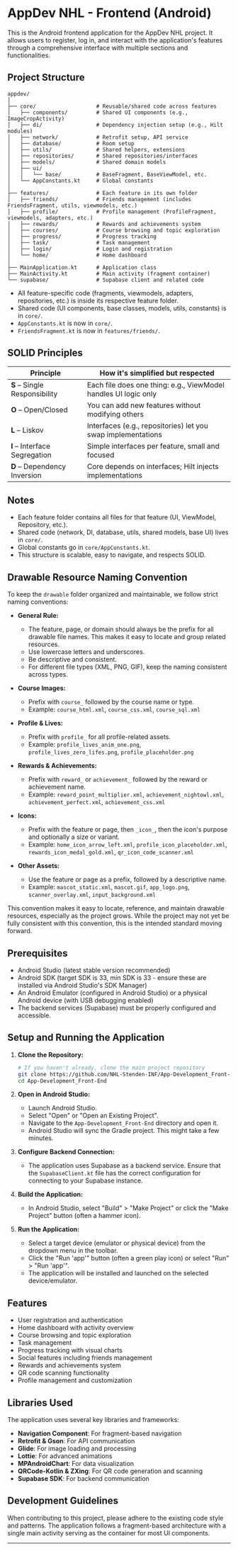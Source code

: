 # AppDev NHL - Frontend (Android)

This is the Android frontend application for the AppDev NHL project. It allows users to register, log in, and interact with the application's features through a comprehensive interface with multiple sections and functionalities.

## Project Structure

```
appdev/
│
├── core/                   # Reusable/shared code across features
│   ├── components/         # Shared UI components (e.g., ImageCropActivity)
│   ├── di/                 # Dependency injection setup (e.g., Hilt modules)
│   ├── network/            # Retrofit setup, API service
│   ├── database/           # Room setup
│   ├── utils/              # Shared helpers, extensions
│   ├── repositories/       # Shared repositories/interfaces
│   ├── models/             # Shared domain models
│   ├── ui/
│   │   └── base/           # BaseFragment, BaseViewModel, etc.
│   └── AppConstants.kt     # Global constants
│
├── features/               # Each feature in its own folder
│   ├── friends/            # Friends management (includes FriendsFragment, utils, viewmodels, etc.)
│   ├── profile/            # Profile management (ProfileFragment, viewmodels, adapters, etc.)
│   ├── rewards/            # Rewards and achievements system
│   ├── courses/            # Course browsing and topic exploration
│   ├── progress/           # Progress tracking
│   ├── task/               # Task management
│   ├── login/              # Login and registration
│   └── home/               # Home dashboard
│
├── MainApplication.kt      # Application class
├── MainActivity.kt         # Main activity (fragment container)
└── supabase/               # Supabase client and related code
```

- All feature-specific code (fragments, viewmodels, adapters, repositories, etc.) is inside its respective feature folder.
- Shared code (UI components, base classes, models, utils, constants) is in `core/`.
- `AppConstants.kt` is now in `core/`.
- `FriendsFragment.kt` is now in `features/friends/`.

## SOLID Principles

| Principle                     | How it's simplified but respected                               |
| ----------------------------- | --------------------------------------------------------------- |
| **S** – Single Responsibility | Each file does one thing: e.g., ViewModel handles UI logic only |
| **O** – Open/Closed           | You can add new features without modifying others               |
| **L** – Liskov                | Interfaces (e.g., repositories) let you swap implementations    |
| **I** – Interface Segregation | Simple interfaces per feature, small and focused                |
| **D** – Dependency Inversion  | Core depends on interfaces; Hilt injects implementations        |

## Notes
- Each feature folder contains all files for that feature (UI, ViewModel, Repository, etc.).
- Shared code (network, DI, database, utils, shared models, base UI) lives in `core/`.
- Global constants go in `core/AppConstants.kt`.
- This structure is scalable, easy to navigate, and respects SOLID.

## Drawable Resource Naming Convention

To keep the `drawable` folder organized and maintainable, we follow strict naming conventions:

- **General Rule:**
  - The feature, page, or domain should always be the prefix for all drawable file names. This makes it easy to locate and group related resources.
  - Use lowercase letters and underscores.
  - Be descriptive and consistent.
  - For different file types (XML, PNG, GIF), keep the naming consistent across types.

- **Course Images:**
  - Prefix with `course_` followed by the course name or type.
  - Example: `course_html.xml`, `course_css.xml`, `course_sql.xml`

- **Profile & Lives:**
  - Prefix with `profile_` for all profile-related assets.
  - Example: `profile_lives_anim_one.png`, `profile_lives_zero_lifes.png`, `profile_placeholder.png`

- **Rewards & Achievements:**
  - Prefix with `reward_` or `achievement_` followed by the reward or achievement name.
  - Example: `reward_point_multiplier.xml`, `achievement_nightowl.xml`, `achievement_perfect.xml`, `achievement_css.xml`

- **Icons:**
  - Prefix with the feature or page, then `_icon_`, then the icon's purpose and optionally a size or variant.
  - Example: `home_icon_arrow_left.xml`, `profile_icon_placeholder.xml`, `rewards_icon_medal_gold.xml`, `qr_icon_code_scanner.xml`

- **Other Assets:**
  - Use the feature or page as a prefix, followed by a descriptive name.
  - Example: `mascot_static.xml`, `mascot.gif`, `app_logo.png`, `scanner_overlay.xml`, `input_background.xml`

This convention makes it easy to locate, reference, and maintain drawable resources, especially as the project grows. While the project may not yet be fully consistent with this convention, this is the intended standard moving forward.

## Prerequisites

- Android Studio (latest stable version recommended)
- Android SDK (target SDK is 33, min SDK is 33 - ensure these are installed via Android Studio's SDK Manager)
- An Android Emulator (configured in Android Studio) or a physical Android device (with USB debugging enabled)
- The backend services (Supabase) must be properly configured and accessible.

## Setup and Running the Application

1.  **Clone the Repository:**
    ```bash
    # If you haven't already, clone the main project repository
    git clone https://github.com/NHL-Stenden-INF/App-Development_Front-End
    cd App-Development_Front-End
    ```

2.  **Open in Android Studio:**
    *   Launch Android Studio.
    *   Select "Open" or "Open an Existing Project".
    *   Navigate to the `App-Development_Front-End` directory and open it.
    *   Android Studio will sync the Gradle project. This might take a few minutes.

3.  **Configure Backend Connection:**
    *   The application uses Supabase as a backend service. Ensure that the `SupabaseClient.kt` file has the correct configuration for connecting to your Supabase instance.

4.  **Build the Application:**
    *   In Android Studio, select "Build" > "Make Project" or click the "Make Project" button (often a hammer icon).

5.  **Run the Application:**
    *   Select a target device (emulator or physical device) from the dropdown menu in the toolbar.
    *   Click the "Run 'app'" button (often a green play icon) or select "Run" > "Run 'app'".
    *   The application will be installed and launched on the selected device/emulator.

## Features

-   User registration and authentication
-   Home dashboard with activity overview
-   Course browsing and topic exploration
-   Task management
-   Progress tracking with visual charts
-   Social features including friends management
-   Rewards and achievements system
-   QR code scanning functionality
-   Profile management and customization

## Libraries Used

The application uses several key libraries and frameworks:

-   **Navigation Component**: For fragment-based navigation
-   **Retrofit & Gson**: For API communication
-   **Glide**: For image loading and processing
-   **Lottie**: For advanced animations
-   **MPAndroidChart**: For data visualization
-   **QRCode-Kotlin & ZXing**: For QR code generation and scanning
-   **Supabase SDK**: For backend communication

## Development Guidelines

When contributing to this project, please adhere to the existing code style and patterns. The application follows a fragment-based architecture with a single main activity serving as the container for most UI components.

---
